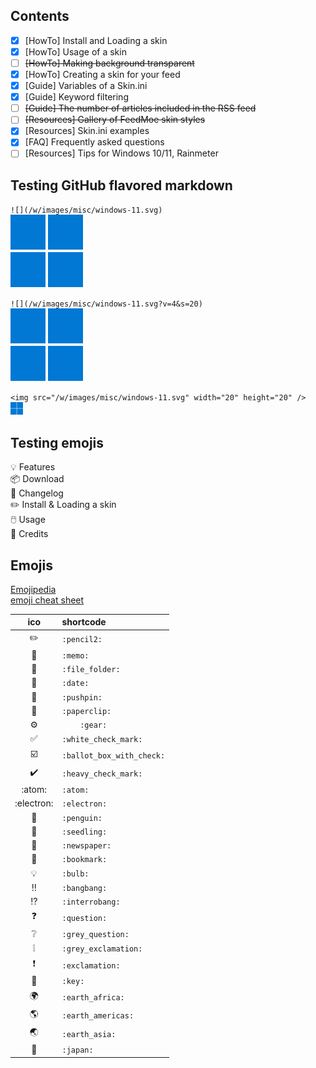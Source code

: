 ## Contents
- [x] [HowTo] Install and Loading a skin  
- [x] [HowTo] Usage of a skin  
- [ ] ~~[HowTo] Making background transparent~~  
- [x] [HowTo] Creating a skin for your feed  
- [x] [Guide] Variables of a Skin.ini  
- [x] [Guide] Keyword filtering  
- [ ] ~~[Guide] The number of articles included in the RSS feed~~  
- [ ] ~~[Resources] Gallery of FeedMoe skin styles~~  
- [x] [Resources] Skin.ini examples  
- [x] [FAQ] Frequently asked questions  
- [ ] [Resources] Tips for Windows 10/11, Rainmeter   

## Testing GitHub flavored markdown
`![](/w/images/misc/windows-11.svg)`  
![](/w/images/misc/windows-11.svg)  

`![](/w/images/misc/windows-11.svg?v=4&s=20)`  
![](/w/images/misc/windows-11.svg?v=4&s=20)  

`<img src="/w/images/misc/windows-11.svg" width="20" height="20" />`  
<img src="/w/images/misc/windows-11.svg" width="20" height="20" />  

## Testing emojis
💡 Features  
📦 Download  
📅 Changelog  
✏️ Install & Loading a skin  
🖱️ Usage  
🧾 Credits  

## Emojis
[Emojipedia](https://emojipedia.org/)  
[emoji cheat sheet](https://github.com/ikatyang/emoji-cheat-sheet/blob/master/README.md)  
<!--
https://github.com/ikatyang/emoji-cheat-sheet/blob/master/README.md
-->
|ico|shortcode|
|:-:|:-|
|:pencil2:|`:pencil2:`|
|:memo:|`:memo:`|
|:file_folder:|`:file_folder:`|
|:date:|`:date:`|
|:pushpin:|`:pushpin:`|
|:paperclip:|`:paperclip:`|
|	:gear:|`	:gear:`|
|:white_check_mark:|`:white_check_mark:`|
|:ballot_box_with_check:|`:ballot_box_with_check:`|
|:heavy_check_mark:|`:heavy_check_mark:`|
|:atom:|`:atom:`|
|:electron:|`:electron:`|
|:penguin:|`:penguin:`|
|:seedling:|`:seedling:`|
|:newspaper:|`:newspaper:`|
|:bookmark:|`:bookmark:`|
|:bulb:|`:bulb:`|
|:bangbang:|`:bangbang:`|
|:interrobang:|`:interrobang:`|
|:question:|`:question:`|
|:grey_question:|`:grey_question:`|
|:grey_exclamation:	|`:grey_exclamation:	`|
|:exclamation:|`:exclamation:`|
|:key:|`:key:`|
|:earth_africa:|`:earth_africa:`|
|:earth_americas:|`:earth_americas:`|
|:earth_asia:|`:earth_asia:`|
|:japan:|`:japan:`|
